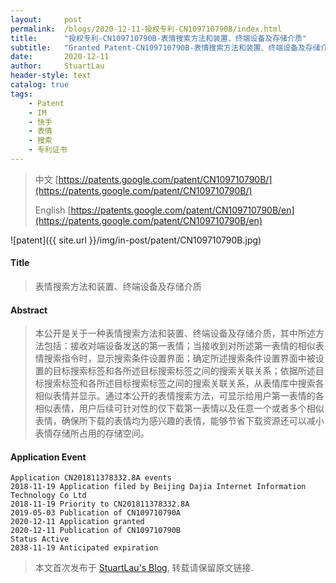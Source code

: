 ```yaml
---
layout:     post
permalink:  /blogs/2020-12-11-授权专利-CN109710790B/index.html
title:      "授权专利-CN109710790B-表情搜索方法和装置、终端设备及存储介质"
subtitle:   "Granted Patent-CN109710790B-表情搜索方法和装置、终端设备及存储介质"
date:       2020-12-11
author:     StuartLau
header-style: text
catalog: true
tags:
    - Patent
    - IM
    - 快手
    - 表情
    - 搜索
    - 专利证书
---
```

> 中文 [https://patents.google.com/patent/CN109710790B/](https://patents.google.com/patent/CN109710790B/)
>
> English [https://patents.google.com/patent/CN109710790B/en](https://patents.google.com/patent/CN109710790B/en)

![patent]({{ site.url }}/img/in-post/patent/CN109710790B.jpg)
#### Title
> 表情搜索方法和装置、终端设备及存储介质







#### Abstract
> 本公开是关于一种表情搜索方法和装置、终端设备及存储介质，其中所述方法包括：接收对端设备发送的第一表情；当接收到对所述第一表情的相似表情搜索指令时，显示搜索条件设置界面；确定所述搜索条件设置界面中被设置的目标搜索标签和各所述目标搜索标签之间的搜索关联关系；依据所述目标搜索标签和各所述目标搜索标签之间的搜索关联关系，从表情库中搜索各相似表情并显示。通过本公开的表情搜索方法，可显示给用户第一表情的各相似表情，用户后续可针对性的仅下载第一表情以及任意一个或者多个相似表情，确保所下载的表情均为感兴趣的表情，能够节省下载资源还可以减小表情存储所占用的存储空间。







#### Application Event
```
Application CN201811378332.8A events 
2018-11-19 Application filed by Beijing Dajia Internet Information Technology Co Ltd
2018-11-19 Priority to CN201811378332.8A
2019-05-03 Publication of CN109710790A
2020-12-11 Application granted
2020-12-11 Publication of CN109710790B
Status Active
2038-11-19 Anticipated expiration
```
> 本文首次发布于 [StuartLau's Blog](https://stuartlau.github.io), 
转载请保留原文链接.
